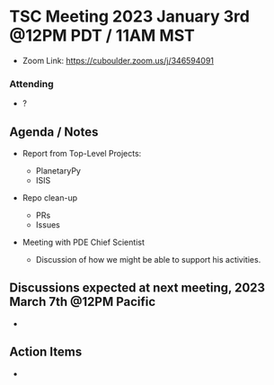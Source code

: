 # TSC Meeting 2023 January 3rd @12PM PDT / 11AM MST 
- Zoom Link: https://cuboulder.zoom.us/j/346594091

### Attending
- ?


## Agenda / Notes
- Report from Top-Level Projects:
  - PlanetaryPy
  - ISIS

- Repo clean-up
  - PRs
  - Issues

- Meeting with PDE Chief Scientist
  - Discussion of how we might be able to support his activities.



## Discussions expected at next meeting, 2023 March 7th @12PM Pacific
- 

## Action Items
- 
